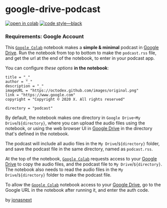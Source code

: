 # google-drive-podcast

[![open in colab](https://colab.research.google.com/assets/colab-badge.svg)](https://colab.research.google.com/github/jonasnext/google-drive-podcast/blob/main/untitled.ipynb) [![code style—black](https://img.shields.io/badge/code%20style-black-000000.svg)](https://github.com/psf/black)

### Requirements: Google Account

This [`Google Colab`](https://colab.research.google.com) notebook makes a **simple & minimal** podcast in [Google Drive](https://drive.google.com). Run the notebook from top to bottom to make the `podcast.rss` file, and get the url at the end of the notebook, to enter in your podcast app.

You can configure *these options* **in the notebook**:

```
title = "_"
author = "_"
description = "_"
imageURL = "https://octodex.github.com/images/original.png"
link = "https://www.google.com"
copyright = "Copyright © 2020 X. All rights reserved"
```

```
directory = "podcast"
```

By default, the notebook makes one directory in `Google Drive`–`My Drive`/`${directory}`, where you can upload the audio files using the notebook, or using the web browser UI in [Google Drive](https://drive.google.com) in the directory that's defined in the notebook.

The podcast will include all audio files in the `My Drive`/`${directory}` folder, and save the podcast file in the same directory, named as `podcast.rss`.

At the top of the notebook, [`Google Colab`](https://colab.research.google.com) requests access to your [Google Drive](https://drive.google.com) to copy the audio files, and the podcast file to `My Drive`/`${directory}`. The notebook also needs to read the audio files in the `My Drive`/`${directory}` folder to make the podcast file.

To allow the [`Google Colab`](https://colab.research.google.com) notebook access to your [Google Drive](https://drive.google.com), go to the Google URL in the notebook after running it, and enter the auth code.

by [jonasnext](https://github.com/jonasnext)
